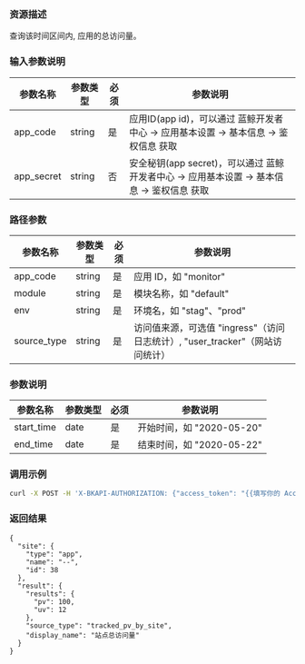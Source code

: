 ### 资源描述

查询该时间区间内, 应用的总访问量。

### 输入参数说明

|   参数名称   |    参数类型  |  必须  |     参数说明     |
| ------------ | ------------ | ------ | ---------------- |
| app_code   | string | 是 | 应用ID(app id)，可以通过 蓝鲸开发者中心 -> 应用基本设置 -> 基本信息 -> 鉴权信息 获取 |
| app_secret | string | 否 | 安全秘钥(app secret)，可以通过 蓝鲸开发者中心 -> 应用基本设置 -> 基本信息 -> 鉴权信息 获取 |

### 路径参数

|   参数名称   |    参数类型  |  必须  |     参数说明     |
| ------------ | ------------ | ------ | ---------------- |
| app_code   | string | 是 | 应用 ID，如 "monitor" |
| module   | string | 是 | 模块名称，如 "default" |
| env   | string | 是 | 环境名，如 "stag"、"prod" |
| source_type   | string | 是 | 访问值来源，可选值 "ingress"（访问日志统计）, "user_tracker"（网站访问统计） |

### 参数说明

|   参数名称   |    参数类型  |  必须  |     参数说明     |
| ------------ | ------------ | ------ | ---------------- |
| start_time   | date | 是 | 开始时间，如 "2020-05-20" |
| end_time   | date | 是 | 结束时间，如 "2020-05-22" |

### 调用示例

```bash
curl -X POST -H 'X-BKAPI-AUTHORIZATION: {"access_token": "{{填写你的 AccessToken}}"}' http://bkapi.example.com/api/bkpaas3/prod/bkapps/applications/{app_code}/modules/{module}/envs/{env}/analysis/m/{source_type}/metrics/total?start_time={start_time}&end_time={end_time}
```


### 返回结果

```javascirpt
{
  "site": {
    "type": "app",
    "name": "--",
    "id": 38
  },
  "result": {
    "results": {
      "pv": 100,
      "uv": 12
    },
    "source_type": "tracked_pv_by_site",
    "display_name": "站点总访问量"
  }
}
```
